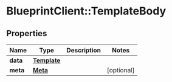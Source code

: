# BlueprintClient::TemplateBody

## Properties
Name | Type | Description | Notes
------------ | ------------- | ------------- | -------------
**data** | [**Template**](Template.md) |  | 
**meta** | [**Meta**](Meta.md) |  | [optional] 


